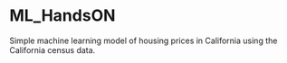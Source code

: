 # ML_HandsON
Simple machine learning model of housing prices in California using the California census data.

